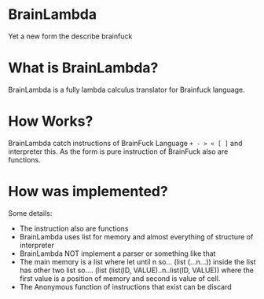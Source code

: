 # BrainLambda
Yet a new form the describe brainfuck

# What is BrainLambda?
BrainLambda is a fully lambda calculus translator for Brainfuck language.

# How Works?
BrainLambda catch instructions of BrainFuck Language ```+ - > < [ ]``` and interpreter this. As the form is pure instruction of BrainFuck also are functions.

# How was implemented?

Some details:

 * The instruction also are functions
 * BrainLambda uses list for memory and almost everything of structure of interpreter
 * BrainLambda NOT implement a parser or something like that
 * The main memory is a list where let until n so... (list (...n...)) inside the list has other two list so.... (list (list(ID, VALUE)..n..list(ID, VALUE)) where  the first value is a position of memory and second is value of cell.
 * The Anonymous function of instructions that exist can be discard

